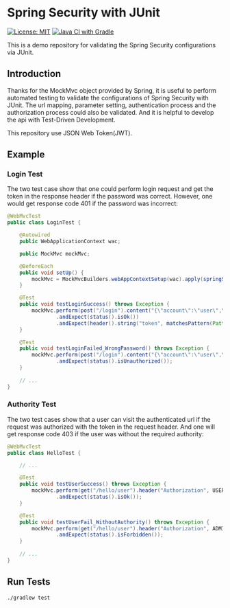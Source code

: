 # Spring Security with JUnit

[![License: MIT](https://img.shields.io/badge/License-MIT-yellow.svg)](https://github.com/chinhung/pointwave/blob/master/LICENSE)
[![Java CI with Gradle](https://github.com/chinhung/springsecurity-unittesting/actions/workflows/gradle.yml/badge.svg)](https://github.com/chinhung/springsecurity-unittesting/actions/workflows/gradle.yml)

This is a demo repository for validating the Spring Security configurations via JUnit.

## Introduction

Thanks for the MockMvc object provided by Spring, it is useful to perform automated testing to validate the configurations of Spring Security with JUnit. The url mapping, parameter setting, authentication process and the authorization process could also be validated. And it is helpful to develop the api with Test-Driven Development.

This repository use JSON Web Token(JWT).

## Example

### Login Test

The two test case show that one could perform login request and get the token in the response header if the password was correct. However, one would get response code 401 if the password was incorrect:

```java
@WebMvcTest
public class LoginTest {

    @Autowired
    public WebApplicationContext wac;

    public MockMvc mockMvc;

    @BeforeEach
    public void setUp() {
        mockMvc = MockMvcBuilders.webAppContextSetup(wac).apply(springSecurity()).build();
    }

    @Test
    public void testLoginSuccess() throws Exception {
        mockMvc.perform(post("/login").content("{\"account\":\"user\",\"password\":\"password\"}"))
                .andExpect(status().isOk())
                .andExpect(header().string("token", matchesPattern(Pattern.compile("^[A-Za-z0-9-_]*\\.[A-Za-z0-9-_]*\\.[A-Za-z0-9-_]*$"))));
    }

    @Test
    public void testLoginFailed_WrongPassword() throws Exception {
        mockMvc.perform(post("/login").content("{\"account\":\"user\",\"password\":\"xxxxxxxx\"}"))
                .andExpect(status().isUnauthorized());
    }
    
    // ...
}
```

### Authority Test

The two test cases show that a user can visit the authenticated url if the request was authorized with the token in the request header. And one will get response code 403 if the user was without the required authority:

```java
@WebMvcTest
public class HelloTest {

    // ...

    @Test
    public void testUserSuccess() throws Exception {
        mockMvc.perform(get("/hello/user").header("Authorization", USER_JWT_TOKEN))
                .andExpect(status().isOk());
    }

    @Test
    public void testUserFail_WithoutAuthority() throws Exception {
        mockMvc.perform(get("/hello/user").header("Authorization", ADMIN_JWT_TOKEN))
                .andExpect(status().isForbidden());
    }
    
    // ...
}
```

## Run Tests
```
./gradlew test
```